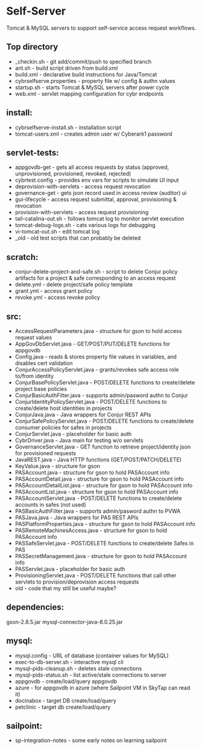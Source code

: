 # Self-Server

Tomcat & MySQL servers to support self-service access request workflows.

## Top directory
 - _checkin.sh - git add/commit/push to specified branch
 - ant.sh - build script driven from build.xml
 - build.xml - declarative build instructions for Java/Tomcat
 - cybrselfserve.properties - property file w/ config & authn values
 - startup.sh - starts Tomcat & MySQL servers after power cycle
 - web.xml - servlet mapping configuration for cybr endpoints

## install:
 - cybrselfserve-install.sh - installation script
 - tomcat-users.xml - creates admin user w/ Cyberark1 password

## servlet-tests:
 - appgovdb-get - gets all access requests by status (approved, unprovisioned, provisioned, revoked, rejected)
 - cybrtest.config - provides env vars for scripts to simulate UI input
 - deprovision-with-servlets - access request revocation
 - governance-get - gets json record used in access review (auditor) ui
 - gui-lifecycle - access request submittal, approval, provisioning & revocation
 - provision-with-servlets - access request provisioning
 - tail-catalina-out.sh - follows tomcat log to monitor servlet execution
 - tomcat-debug-logs.sh - cats various logs for debugging
 - vi-tomcat-out.sh - edit tomcat log
 - _old - old test scripts that can probably be deleted

## scratch:
 - conjur-delete-project-and-safe.sh - script to delete Conjur policy artifacts for a project & safe corresponding to an access request
 - delete.yml - delete project/safe policy template
 - grant.yml - access grant policy
 - revoke.yml - access revoke policy

## src:
 - AccessRequestParameters.java - structure for gson to hold access request values
 - AppGovDbServlet.java - GET/POST/PUT/DELETE functions for appgovdb
 - Config.java - reads & stores property file values in variables, and disables cert validation
 - ConjurAccessPolicyServlet.java - grants/revokes safe access role to/from identity
 - ConjurBasePolicyServlet.java - POST/DELETE functions to create/delete project base policies
 - ConjurBasicAuthFilter.java - supports admin/pasword authn to Conjur
 - ConjurIdentityPolicyServlet.java - POST/DELETE functions to create/delete host identities in projects
 - ConjurJava.java - Java wrappers for Conjur REST APIs
 - ConjurSafePolicyServlet.java - POST/DELETE functions to create/delete consumer policies for safes in projects
 - ConjurServlet.java - placeholder for basic auth
 - CybrDriver.java - Java main for testing w/o servlets
 - GovernanceServlet.java - GET function to retrieve project/identity json for provisioned requests
 - JavaREST.java - Java HTTP functions (GET/POST/PATCH/DELETE)
 - KeyValue.java - structure for gson
 - PASAccount.java - structure for gson to hold PASAccount info
 - PASAccountDetail.java - structure for gson to hold PASAccount info
 - PASAccountDetailList.java - structure for gson to hold PASAccount info
 - PASAccountList.java - structure for gson to hold PASAccount info
 - PASAccountServlet.java - POST/DELETE functions to create/delete accounts in safes (not used)
 - PASBasicAuthFilter.java - supports admin/pasword authn to PVWA
 - PASJava.java - Java wrappers for PAS REST APIs
 - PASPlatformProperties.java - structure for gson to hold PASAccount info
 - PASRemoteMachinesAccess.java - structure for gson to hold PASAccount info
 - PASSafeServlet.java - POST/DELETE functions to create/delete Safes in PAS
 - PASSecretManagement.java - structure for gson to hold PASAccount info
 - PASServlet.java - placeholder for basic auth
 - ProvisioningServlet.java - POST/DELETE functions that call other servlets to provision/deprovision access requests
 - old - code that my still be useful maybe?

## dependencies:
gson-2.8.5.jar
mysql-connector-java-8.0.25.jar

## mysql:
 - mysql.config - URL of database (container values for MySQL)
 - exec-to-db-server.sh - interactive mysql cli
 - mysql-pids-cleanup.sh - deletes stale connections
 - mysql-pids-status.sh - list active/stale connections to server
 - appgovdb - create/load/query appgovdb
 - azure - for appgovdb in azure (where Sailpoint VM in SkyTap can read it)
 - docinabox - target DB create/load/query
 - petclinic - target db create/load/query

## sailpoint:
 - sp-integration-notes - some early notes on learning sailpoint

